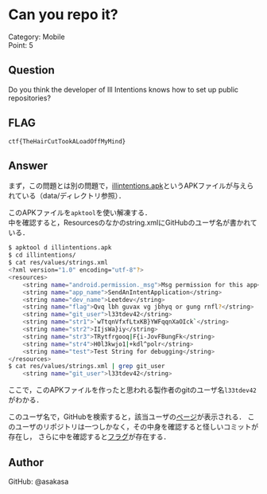 # Can you repo it?
Category: Mobile  
Point: 5

## Question
Do you think the developer of Ill Intentions knows how to set up public repositories?

## FLAG
`ctf{TheHairCutTookALoadOffMyMind}`

## Answer
まず，この問題とは別の問題で，[illintentions.apk](./data/illintentions.apk)というAPKファイルが与えられている（data/ディレクトリ参照）．

このAPKファイルを`apktool`を使い解凍する．  
中を確認すると，Resourcesのなかのstring.xmlにGitHubのユーザ名が書かれている．
```bash
$ apktool d illintentions.apk
$ cd illintentions/
$ cat res/values/strings.xml
<?xml version="1.0" encoding="utf-8"?>
<resources>
    <string name="android.permission._msg">Msg permission for this app</string>
    <string name="app_name">SendAnIntentApplication</string>
    <string name="dev_name">Leetdev</string>
    <string name="flag">Qvq lbh guvax vg jbhyq or gung rnfl?</string>
    <string name="git_user">l33tdev42</string>
    <string name="str1">`wTtqnVfxfLtxKB}YWFqqnXaOIck`</string>
    <string name="str2">IIjsWa}iy</string>
    <string name="str3">TRytfrgooq|F{i-JovFBungFk</string>
    <string name="str4">H0l3kwjo1|+kdl^polr</string>
    <string name="test">Test String for debugging</string>
</resources>
$ cat res/values/strings.xml | grep git_user
    <string name="git_user">l33tdev42</string>
```

ここで，このAPKファイルを作ったと思われる製作者のgitのユーザ名`l33tdev42`がわかる．

このユーザ名で，GitHubを検索すると，該当ユーザの[ページ](https://github.com/l33tdev42/)が表示される．
このユーザのリポジトリは一つしかなく，その中身を確認すると怪しいコミットが存在し，
さらに中を確認すると[フラグ](https://github.com/l33tdev42/testApp/commit/5b315cbbfaa2da9502ffae73f283d36d89f92194#diff-39e7d8c00954e920b98e7636f0ac30b2L25)が存在する．

## Author
GitHub: @asakasa
